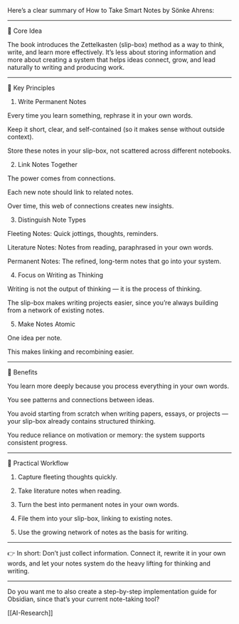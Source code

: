 Here’s a clear summary of How to Take Smart Notes by Sönke Ahrens:


---

🎯 Core Idea

The book introduces the Zettelkasten (slip-box) method as a way to think, write, and learn more effectively. It’s less about storing information and more about creating a system that helps ideas connect, grow, and lead naturally to writing and producing work.


---

📌 Key Principles

1. Write Permanent Notes

Every time you learn something, rephrase it in your own words.

Keep it short, clear, and self-contained (so it makes sense without outside context).

Store these notes in your slip-box, not scattered across different notebooks.



2. Link Notes Together

The power comes from connections.

Each new note should link to related notes.

Over time, this web of connections creates new insights.



3. Distinguish Note Types

Fleeting Notes: Quick jottings, thoughts, reminders.

Literature Notes: Notes from reading, paraphrased in your own words.

Permanent Notes: The refined, long-term notes that go into your system.



4. Focus on Writing as Thinking

Writing is not the output of thinking — it is the process of thinking.

The slip-box makes writing projects easier, since you’re always building from a network of existing notes.



5. Make Notes Atomic

One idea per note.

This makes linking and recombining easier.





---

🧠 Benefits

You learn more deeply because you process everything in your own words.

You see patterns and connections between ideas.

You avoid starting from scratch when writing papers, essays, or projects — your slip-box already contains structured thinking.

You reduce reliance on motivation or memory: the system supports consistent progress.



---

🚀 Practical Workflow

1. Capture fleeting thoughts quickly.


2. Take literature notes when reading.


3. Turn the best into permanent notes in your own words.


4. File them into your slip-box, linking to existing notes.


5. Use the growing network of notes as the basis for writing.




---

👉 In short: Don’t just collect information. Connect it, rewrite it in your own words, and let your notes system do the heavy lifting for thinking and writing.


---

Do you want me to also create a step-by-step implementation guide for Obsidian, since that’s your current note-taking tool?

[[AI-Research]]
